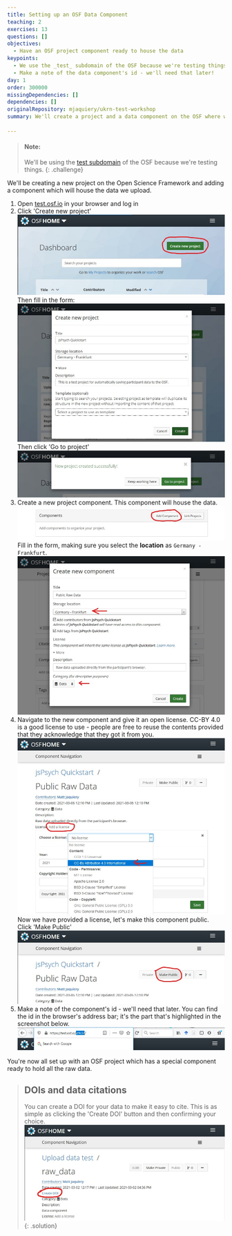 ```yaml
---
title: Setting up an OSF Data Component
teaching: 2
exercises: 13
questions: []
objectives:
  - Have an OSF project component ready to house the data
keypoints:
  - We use the _test_ subdomain of the OSF because we're testing things
  - Make a note of the data component's id - we'll need that later!
day: 1
order: 300000
missingDependencies: []
dependencies: []
originalRepository: mjaquiery/ukrn-test-workshop
summary: We'll create a project and a data component on the OSF where we'll upload our data.

---
```


> #### Note:
> We'll be using the [test subdomain](https://test.osf.io/) of the OSF because we're testing things.
{: .challenge}

We'll be creating a new project on the Open Science Framework and adding a component which will house the data we upload.

1. Open [test.osf.io](https://test.osf.io/) in your browser and log in
2. Click 'Create new project'
![OSF new project screenshot](../fig/osf-new-project.jpg)
Then fill in the form:
![OSF new project form screenshot](../fig/osf-new-project-form.jpg)
Then click 'Go to project'
![OSF navigate to new project screenshot](../fig/osf-go-to-new-project.jpg)
3. Create a new project component.
This component will house the data.
![OSF new component screenshot](../fig/osf-new-component.jpg)
Fill in the form, making sure you select the **location** as `Germany - Frankfurt`.
![OSF new component form screenshot](../fig/osf-new-component-form.jpg)
4. Navigate to the new component and give it an open license.
CC-BY 4.0 is a good license to use - people are free to reuse the contents provided that they acknowledge that they got it from you.
![OSF add license screenshot](../fig/osf-project-license.jpg)
Now we have provided a license, let's make this component public.
Click 'Make Public'
![OSF make public screenshot](../fig/osf-make-public.jpg)
5. Make a note of the component's id - we'll need that later.
You can find the id in the browser's address bar; it's the part that's highlighted in the screenshot below.
![OSF component identifier screenshot](../fig/osf-component-id.jpg)

You're now all set up with an OSF project which has a special component ready to hold all the raw data.

> ## DOIs and data citations
> You can create a DOI for your data to make it easy to cite.
> This is as simple as clicking the 'Create DOI' button and then confirming your choice.
> ![OSF create DOI screenshot](../fig/osf-doi.jpg)
{: .solution}

